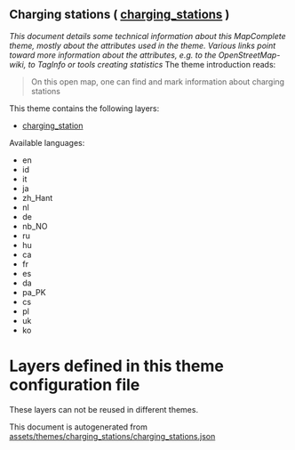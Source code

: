 [//]: # (WARNING: this file is automatically generated. Please find the sources at the bottom and edit those sources)

## Charging stations ( [charging_stations](https://mapcomplete.org/charging_stations) )
_This document details some technical information about this MapComplete theme, mostly about the attributes used in the theme. Various links point toward more information about the attributes, e.g. to the OpenStreetMap-wiki, to TagInfo or tools creating statistics_
The theme introduction reads:

> On this open map, one can find and mark information about charging stations

This theme contains the following layers:

 - [charging_station](../Layers/charging_station.md)

Available languages:

 - en
 - id
 - it
 - ja
 - zh_Hant
 - nl
 - de
 - nb_NO
 - ru
 - hu
 - ca
 - fr
 - es
 - da
 - pa_PK
 - cs
 - pl
 - uk
 - ko

# Layers defined in this theme configuration file
These layers can not be reused in different themes.


This document is autogenerated from [assets/themes/charging_stations/charging_stations.json](https://github.com/pietervdvn/MapComplete/blob/develop/assets/themes/charging_stations/charging_stations.json)
